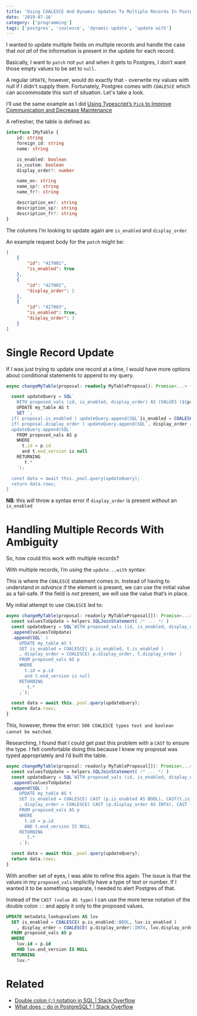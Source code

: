 ```yaml
---
title: 'Using COALESCE And Dynamic Updates To Multiple Records In Postgres'
date: '2019-07-16'
category: ['programming']
tags: ['postgres', 'coalesce', 'dynamic update', 'update with']
---
```


I wanted to update multiple fields on multiple records and handle the case that _not all_ of the information is present in the update for each record.

Basically, I want to `patch` not `put` and when it gets to Postgres, I don’t want those empty values to be set to `null`.

A regular `UPDATE`, however, would do exactly that - overwrite my values with null if I didn't supply them. Fortunately, Postgres comes with `COALESCE` which can accommodate this sort of situation. Let's take a look.

I’ll use the same example as I did [Using Typescript’s `Pick` to Improve Communication and Decrease Maintenance](../../2019-06-25/typescript-pick-interface-partials/)

A refresher, the table is defined as:

```typescript
interface IMyTable {
    id: string
    foreign_id: string
    name: string

    is_enabled: boolean
    is_custom: boolean
    display_order?: number

    name_en: string
    name_sp?: string
    name_fr?: string

    description_en?: string
    description_sp?: string
    description_fr?: string
}
```

The columns I’m looking to update again are `is_enabled` and `display_order`

An example request body for the `patch` might be:

```json
[
    {
        "id": "427001",
        "is_enabled": true
    },
    {
        "id": "427002",
        "display_order": 2
    },
    {
        "id": "427003",
        "is_enabled": true,
        "display_order": 3
    }
]
```

# Single Record Update

If I was just trying to update one record at a time, I would have more options about conditional statements to append to my query.

```typescript
async changeMyTable(proposal: readonly MyTableProposal): Promise<...> {

  const updateQuery = SQL`
    WITH proposed_vals (id, is_enabled, display_order) AS (VALUES (${proposal.id}, ${proposal.is_enabled}, ${proposal.display_order})`
    UPDATE my_table AS t
    SET `;
  if( proposal.is_enabled ) updateQuery.append(SQL`is_enabled = COALESCE( CAST (p.is_enabled as bool), CAST(t.is_enabled as bool) )`)
  if( proposal.display_order ) updateQuery.append(SQL`, display_order = COALESCE( CAST (p.display_order as int4), CAST (t.display_order as int4) )`)
  updateQuery.append(SQL`
    FROM proposed_vals AS p
    WHERE
      t.id = p.id
      and t.end_version is null
    RETURNING
       t.*
    `);

  const data = await this._pool.query(updateQuery);
  return data.rows;
}
```

**NB**: this _will_ throw a syntax error if `display_order` is present _without_ an `is_enabled`

# Handling Multiple Records With Ambiguity

So, how could this work with multiple records?

With multiple records, I’m using the `update...with` syntax:

This is where the `COALESCE` statement comes in. Instead of having to understand _in advance_ if the element is present, we can use the initial value as a fail-safe. If the field is _not_ present, we will use the value that’s in place.

My initial attempt to use `COALESCE` led to:

```javascript
async changeMyTable(proposal: readonly MyTableProposal[]): Promise<...> {
  const valuesToUpdate = helpers.SQLJoinStatement( /* ... */ )
  const updateQuery = SQL`WITH proposed_vals (id, is_enabled, display_order) AS (VALUES `
  .append(valuesToUpdate)
  .append(SQL` )
     UPDATE my_table AS t
     SET is_enabled = COALESCE( p.is_enabled, t.is_enabled )
     , display_order = COALESCE( p.display_order, t.display_order )
     FROM proposed_vals AS p
     WHERE
       t.id = p.id
       and t.end_version is null
     RETURNING
        t.*
     ;`);

  const data = await this._pool.query(updateQuery);
  return data.rows;
}
```

This, however, threw the error: `500 COALESCE types text and boolean cannot be matched`.

Researching, I found that I could get past this problem with a `CAST` to ensure the type. I felt comfortable doing this because I knew my proposal was typed appropriately and I’d built the table.

```javascript
async changeMyTable(proposal: readonly MyTableProposal[]): Promise<...> {
  const valuesToUpdate = helpers.SQLJoinStatement( /* ... */ )
  const updateQuery = SQL`WITH proposed_vals (id, is_enabled, display_order) AS (VALUES `
  .append(valuesToUpdate)
  .append(SQL` )
     UPDATE my_table AS t
     SET is_enabled = COALESCE( CAST (p.is_enabled AS BOOL), CAST(t.is_enabled AS BOOL) )
     , display_order = COALESCE( CAST (p.display_order AS INT4), CAST (t.display_order AS INT4) )
     FROM proposed_vals AS p
     WHERE
       t.id = p.id
       AND t.end_version IS NULL
     RETURNING
        t.*
     ;`);

  const data = await this._pool.query(updateQuery);
  return data.rows;
}
```

With another set of eyes, I was able to refine this again. The issue is that the values in my `proposed_vals` implicitly have a type of text or number. If I wanted it to be something separate, I needed to alert Postgres of that.

Instead of the `CAST (value AS type)` I can use the more terse notation of the double colon `::` and apply it only to the proposed values.

```SQL
UPDATE metadata_lookupvalues AS luv
  SET is_enabled = COALESCE( p.is_enabled::BOOL, luv.is_enabled )
    , display_order = COALESCE( p.display_order::INT4, luv.display_order )
  FROM proposed_vals AS p
  WHERE
    luv.id = p.id
    AND luv.end_version IS NULL
  RETURNING
    luv.*
```

# Related

-   [Double colon (::) notation in SQL | Stack Overflow](https://stackoverflow.com/questions/5758499/double-colon-notation-in-sql)
-   [What does :: do in PostgreSQL? | Stack Overflow](https://stackoverflow.com/questions/15537709/what-does-do-in-postgresql)
